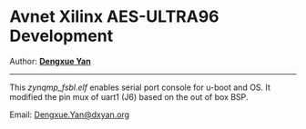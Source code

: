 

# Avnet Xilinx AES-ULTRA96 Development
Author: **[Dengxue Yan](https://sites.google.com/site/ydengxue/)**
****

This *zynqmp_fsbl.elf* enables serial port console for u-boot and OS.
It modified the pin mux of uart1 (J6) based on the out of box BSP. 

Email: Dengxue.Yan@dxyan.org